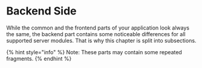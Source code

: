 # Backend Side

While the common and the frontend parts of your application look always the same, the backend part contains some noticeable differences for all supported server modules. That is why this chapter is split into subsections.&#x20;

{% hint style="info" %}
Note: These parts may contain some repeated fragments.
{% endhint %}

